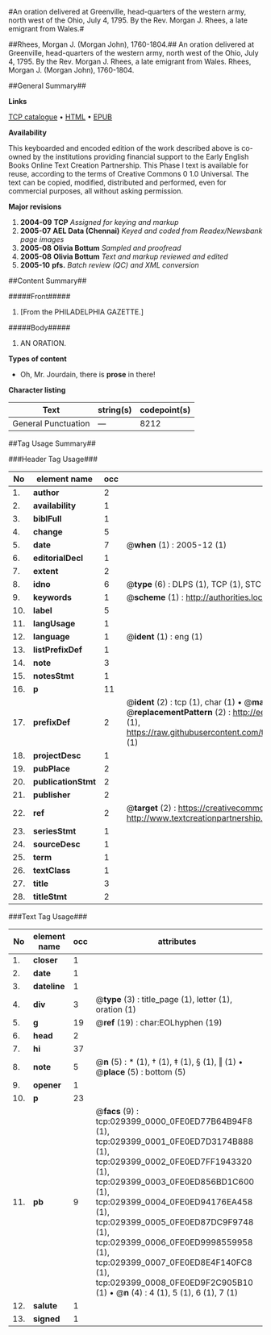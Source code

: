 #An oration delivered at Greenville, head-quarters of the western army, north west of the Ohio, July 4, 1795. By the Rev. Morgan J. Rhees, a late emigrant from Wales.#

##Rhees, Morgan J. (Morgan John), 1760-1804.##
An oration delivered at Greenville, head-quarters of the western army, north west of the Ohio, July 4, 1795. By the Rev. Morgan J. Rhees, a late emigrant from Wales.
Rhees, Morgan J. (Morgan John), 1760-1804.

##General Summary##

**Links**

[TCP catalogue](http://www.ota.ox.ac.uk/tcp/)  • 
[HTML](http://tei.it.ox.ac.uk/tcp/Texts-HTML/free/N22/N22281.html)  • 
[EPUB](http://tei.it.ox.ac.uk/tcp/Texts-EPUB/free/N22/N22281.epub)

**Availability**

This keyboarded and encoded edition of the
	       work described above is co-owned by the institutions
	       providing financial support to the Early English Books
	       Online Text Creation Partnership. This Phase I text is
	       available for reuse, according to the terms of Creative
	       Commons 0 1.0 Universal. The text can be copied,
	       modified, distributed and performed, even for
	       commercial purposes, all without asking permission.

**Major revisions**

1. __2004-09__ __TCP__ *Assigned for keying and markup*
1. __2005-07__ __AEL Data (Chennai)__ *Keyed and coded from Readex/Newsbank page images*
1. __2005-08__ __Olivia Bottum__ *Sampled and proofread*
1. __2005-08__ __Olivia Bottum__ *Text and markup reviewed and edited*
1. __2005-10__ __pfs.__ *Batch review (QC) and XML conversion*

##Content Summary##

#####Front#####

1. [From the PHILADELPHIA GAZETTE.]

#####Body#####

1. AN ORATION.

**Types of content**

  * Oh, Mr. Jourdain, there is **prose** in there!

**Character listing**


|Text|string(s)|codepoint(s)|
|---|---|---|
|General Punctuation|—|8212|

##Tag Usage Summary##

###Header Tag Usage###

|No|element name|occ|attributes|
|---|---|---|---|
|1.|__author__|2||
|2.|__availability__|1||
|3.|__biblFull__|1||
|4.|__change__|5||
|5.|__date__|7| @__when__ (1) : 2005-12 (1)|
|6.|__editorialDecl__|1||
|7.|__extent__|2||
|8.|__idno__|6| @__type__ (6) : DLPS (1), TCP (1), STC (1), NOTIS (1), IMAGE-SET (1), EVANS-CITATION (1)|
|9.|__keywords__|1| @__scheme__ (1) : http://authorities.loc.gov/ (1)|
|10.|__label__|5||
|11.|__langUsage__|1||
|12.|__language__|1| @__ident__ (1) : eng (1)|
|13.|__listPrefixDef__|1||
|14.|__note__|3||
|15.|__notesStmt__|1||
|16.|__p__|11||
|17.|__prefixDef__|2| @__ident__ (2) : tcp (1), char (1)  •  @__matchPattern__ (2) : ([0-9\-]+):([0-9IVX]+) (1), (.+) (1)  •  @__replacementPattern__ (2) : http://eebo.chadwyck.com/downloadtiff?vid=$1&page=$2 (1), https://raw.githubusercontent.com/textcreationpartnership/Texts/master/tcpchars.xml#$1 (1)|
|18.|__projectDesc__|1||
|19.|__pubPlace__|2||
|20.|__publicationStmt__|2||
|21.|__publisher__|2||
|22.|__ref__|2| @__target__ (2) : https://creativecommons.org/publicdomain/zero/1.0/ (1), http://www.textcreationpartnership.org/docs/. (1)|
|23.|__seriesStmt__|1||
|24.|__sourceDesc__|1||
|25.|__term__|1||
|26.|__textClass__|1||
|27.|__title__|3||
|28.|__titleStmt__|2||


###Text Tag Usage###

|No|element name|occ|attributes|
|---|---|---|---|
|1.|__closer__|1||
|2.|__date__|1||
|3.|__dateline__|1||
|4.|__div__|3| @__type__ (3) : title_page (1), letter (1), oration (1)|
|5.|__g__|19| @__ref__ (19) : char:EOLhyphen (19)|
|6.|__head__|2||
|7.|__hi__|37||
|8.|__note__|5| @__n__ (5) : * (1), † (1), ‡ (1), § (1), ‖ (1)  •  @__place__ (5) : bottom (5)|
|9.|__opener__|1||
|10.|__p__|23||
|11.|__pb__|9| @__facs__ (9) : tcp:029399_0000_0FE0ED77B64B94F8 (1), tcp:029399_0001_0FE0ED7D3174B888 (1), tcp:029399_0002_0FE0ED7FF1943320 (1), tcp:029399_0003_0FE0ED856BD1C600 (1), tcp:029399_0004_0FE0ED94176EA458 (1), tcp:029399_0005_0FE0ED87DC9F9748 (1), tcp:029399_0006_0FE0ED9998559958 (1), tcp:029399_0007_0FE0ED8E4F140FC8 (1), tcp:029399_0008_0FE0ED9F2C905B10 (1)  •  @__n__ (4) : 4 (1), 5 (1), 6 (1), 7 (1)|
|12.|__salute__|1||
|13.|__signed__|1||
